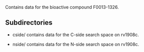Contains data for the bioactive compound F0013-1326.

## Subdirectories

- cside/ contains data for the C-side search space on rv1908c.

- nside/ contains data for the N-side search space on rv1908c.

